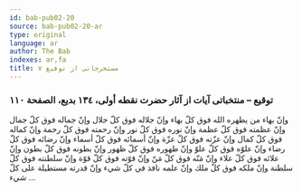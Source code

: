 ```yaml
---
id: bab-pub02-20
source: bab-pub02-20-ar
type: original
language: ar
author: The Bab
indexes: ar,fa
title: مستخرجاتى از توقيع ۷
---
```

### توقيع – منتخباتى آيات از آثار حضرت نقطه أولى، ۱۳٤ بديع، الصفحة ۱۱۰

وإنّ بهاء من يظهره الله فوق كلّ بهاء وإنّ جلاله فوق كلّ جلال وإنّ جماله فوق كلّ جمال وإنّ عظمته فوق كلّ عظمة وإنّ نوره فوق كلّ نور وإنّ رحمته فوق كلّ رحمة وإنّ كماله فوق كلّ كمال وإنّ عزّته فوق كلّ عزّة وإنّ أسمائه فوق كلّ أسماء وإنّ رضائه فوق كلّ رضاء وإنّ علوّه فوق كلّ علوّ وإنّ ظهوره فوق كلّ ظهور وإنّ بطونه فوق كلّ بطون وإنّ علائه فوق كلّ علاء وإنّ مَنّه فوق كلّ مَنّ وإنّ قوّته فوق كلّ قوّة وإنّ سلطنته فوق كلّ سلطنة وإنّ ملكه فوق كلّ ملك وإنّ علمه نافذ في كلّ شيء وإنّ قدرته مستطيلة على كلّ شيء ...